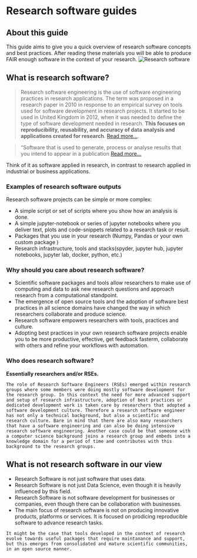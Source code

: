 # Research software guides
## About this guide
This guide aims to give you a quick overview of research software concepts and best practices. After reading these materials you will be able to produce FAIR enough software in the context of your research.
![Research software](../../img/rs_intro.jpg) 
## What is research software?
> Research software engineering is the use of software engineering practices in research applications. The term was proposed in a research paper in 2010 in response to an empirical survey on tools used for software development in research projects. It started to be used in United Kingdom in 2012, when it was needed to define the type of software development needed in research. **This focuses on reproducibility, reusability, and accuracy of data analysis and applications created for research**. [Read more...](https://en.wikipedia.org/wiki/Research_software_engineering).

> “Software that is used to generate, process or analyse results that you intend to appear in a publication [Read more...](https://zenodo.org/record/14809#.YNnss-gzZPY) 

Think of it as software applied in research, in contrast to research applied in industrial or business applications.

### Examples of research software outputs
Research software projects can be simple or more complex:
- A simple script or set of scripts where you show how an analysis is done.
- A simple jupyter-notebook or series of jupyter notebooks where you deliver text, plots and code-snippets related to a research task or result.
- Packages that you use in your research (Numpy, Pandas or your own custom package )
- Research infrastructure, tools and stacks(spyder, jupyter hub, jupyter notebooks, jupyter lab, docker, python, etc.)

### Why should you care about research software?
- Scientific software packages and tools allow researchers to make use of computing and data to ask new research questions and approach research from a computational standpoint.
- The emergence of open source tools and the adoption of software best practices in all science domains have changed the way in which researchers collaborate and produce science.
- Research software empowers researchers with tools, practices and culture.
- Adopting best practices in your own research software projects enable you to be more productive, effective, get feedback fasterm, collaborate with others and refine your workflows with automation. 

### Who does research software?
**Essentially researchers and/or RSEs.** 
```{note}
The role of Research Software Engineers (RSEs) emerged within research groups where some members were doing mostly software development for the research group. In this context the need for more advanced support and setup of research infrastructure, adoption of best practices or dedicated development work is taken care by researchers that adopted a software development culture. Therefore a research software engineer has not only a technical background, but also a scientific and research culture. Bare in mind that there are also many researchers that have a software engineering and can also be doing intensive research software engineering. Another case could be that someone with a computer science background joins a research group and embeds into a knowledge domain for a period of time and contributes with this background to the research groups.
```

<!-- ### What is required to succesfully take advantage of research software?
- Aim to make your project reusable by you and your research group. Try to follow our guides, it will give you a quick overview of what it takes to produce more reproducible code.
- Understand what is research software. It is a set of specialized research activities, but it is also a culture.
- Understand how to use it and adopt it intentionally in your research group.
- Understand how to collaborate in research software projects.
- Engage in the use, design or production of research software, don't try to outsource it.
- Work on software that you want to use first for your research, then think for larger audiences. 
In order to take advantage of research best practices, culture and tools it is not enough to produce software, or work with a research software engineer. Putting together a researchers and a research software engineer without a proper cuture and expectation of what can be done and what is the role about can create a lot of challenges.  -->

## What is not research software in our view
- Research Software is not just software that uses data.
- Research Software is not just Data Science, even though it is heavily influenced by this field.
- Research Software is not software development for businesses or companies, even though there can be collaboration with businesses. 
- The main focus of research software is not on producing innovative products, platforms or services. It is focused on prodicing reproducible software to advance research tasks. 
```{note}
It might be the case that tools developed in the context of research evolve towards useful packages that require maintanance and support, but this emerges from consolidated and mature scientific communities, in an open source manner. 
```